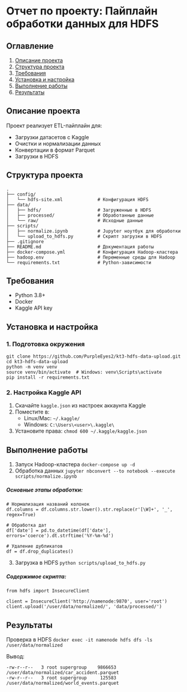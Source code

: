 # Отчет по проекту: Пайплайн обработки данных для HDFS

## Оглавление
1. [Описание проекта](#описание-проекта)
2. [Структура проекта](#структура-проекта)
3. [Требования](#требования)
4. [Установка и настройка](#установка-и-настройка)
5. [Выполнение работы](#выполнение-работы)
6. [Результаты](#результаты)

## Описание проекта
Проект реализует ETL-пайплайн для:
- Загрузки датасетов с Kaggle
- Очистки и нормализации данных
- Конвертации в формат Parquet
- Загрузки в HDFS

## Структура проекта
```
.
├── config/
│   └── hdfs-site.xml             # Конфигурация HDFS
├── data/                         
│   ├── hdfs/                     # Загруженные в HDFS
│   ├── processed/                # Обработанные данные
│   └── raw/                      # Исходные данные
├── scripts/                      
│   ├── normalize.ipynb           # Jupyter ноутбук для обработки
│   └── upload_to_hdfs.py         # Скрипт загрузки в HDFS
├── .gitignore                    
├── README.md                     # Документация работы
├── docker-compose.yml            # Конфигурация Hadoop-кластера
├── hadoop.env                    # Переменные среды для Hadoop
└── requirements.txt              # Python-зависимости

```

## Требования
- Python 3.8+
- Docker
- Kaggle API key

## Установка и настройка
### 1. Подготовка окружения
```
git clone https://github.com/PurpleEyes2/kt3-hdfs-data-upload.git
cd kt3-hdfs-data-upload
python -m venv venv
source venv/bin/activate  # Windows: venv\Scripts\activate
pip install -r requirements.txt
```
### 2. Настройка Kaggle API
1. Скачайте ```kaggle.json``` из настроек аккаунта Kaggle
2. Поместите в:
   - Linux/Mac: ```~/.kaggle/```
   - Windows: ```C:\Users\<user>\.kaggle\```
3. Установите права:
```chmod 600 ~/.kaggle/kaggle.json```

## Выполнение работы
1. Запуск Hadoop-кластера
```docker-compose up -d```
2. Обработка данных
```jupyter nbconvert --to notebook --execute scripts/normalize.ipynb```
##### Основные этапы обработки:
```
# Нормализация названий колонок
df.columns = df.columns.str.lower().str.replace(r'[\W]+', '_', regex=True)

# Обработка дат
df['date'] = pd.to_datetime(df['date'], errors='coerce').dt.strftime('%Y-%m-%d')

# Удаление дубликатов
df = df.drop_duplicates()
```
3. Загрузка в HDFS
```python scripts/upload_to_hdfs.py```
##### Содержимое скрипта:
```
from hdfs import InsecureClient

client = InsecureClient('http://namenode:9870', user='root')
client.upload('/user/data/normalized/', 'data/processed/')
```

## Результаты
Проверка в HDFS
```docker exec -it namenode hdfs dfs -ls /user/data/normalized```

Вывод:
```
-rw-r--r--   3 root supergroup    9866653 /user/data/normalized/car_accident.parquet
-rw-r--r--   3 root supergroup     125583 /user/data/normalized/world_events.parquet
```
